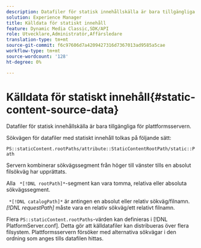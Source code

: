 ```yaml
---
description: Datafiler för statisk innehållskälla är bara tillgängliga för plattformsservern.
solution: Experience Manager
title: Källdata för statiskt innehåll
feature: Dynamic Media Classic,SDK/API
role: Utvecklare,Administratör,Affärsledare
translation-type: tm+mt
source-git-commit: f6c97606d7a4209427316d7367013ad9585a5cae
workflow-type: tm+mt
source-wordcount: '128'
ht-degree: 0%

---
```



# Källdata för statiskt innehåll{#static-content-source-data}

Datafiler för statisk innehållskälla är bara tillgängliga för plattformsservern.

Sökvägen för datafiler med statiskt innehåll tolkas på följande sätt:

`PS::staticContent.rootPaths/attribute::StaticContentRootPath/static::Path`

Servern kombinerar sökvägssegment från höger till vänster tills en absolut filsökväg har upprättats.

Alla ` *[!DNL rootPath]*`-segment kan vara tomma, relativa eller absoluta sökvägssegment.

` *[!DNL catalogPath]*` är antingen en absolut eller relativ sökväg/filnamn. *[!DNL requestPath]* måste vara en relativ sökväg/ett relativt filnamn.

Flera `PS::staticContent.rootPaths`-värden kan definieras i [!DNL PlatformServer.conf]. Detta gör att källdatafiler kan distribueras över flera filsystem. Plattformsservern försöker med alternativa sökvägar i den ordning som anges tills datafilen hittas.
